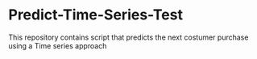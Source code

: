 # Predict-Time-Series-Test
This repository contains script that predicts the next costumer purchase using a Time series approach
